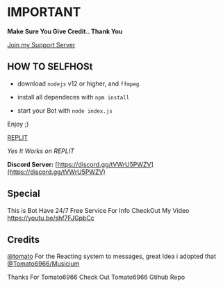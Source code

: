# **IMPORTANT**

**Make Sure You Give Credit.. Thank You**

[Join my Support Server](https://discord.gg/tVWrU5PWZV)

## HOW TO SELFHOSt

- download `nodejs` v12 or higher, and `ffmpeg`

- install all dependeces with `npm install`

- start your Bot with `node index.js`

Enjoy ;)

[REPLIT](https://replit.com/@kabirjaipal/Jugnu-or-Best-Music-Bot-on-Replit?v=1)

*Yes It Works on REPLIT*

**Discord Server:**
[https://discord.gg/tVWrU5PWZV](https://discord.gg/tVWrU5PWZV)

## Special 
This is Bot Have 24/7 Free Service
For Info CheckOut My Video
https://youtu.be/shf7FJGpbCc

## Credits

[@tomato](https://github.com/Tomato6966/) For the Reacting system to messages, great Idea i adopted that [@Tomato6966/Musicium](https://github.com/Tomato6966/Musicium)

Thanks For Tomato6966
Check Out Tomato6966 Gtihub Repo
